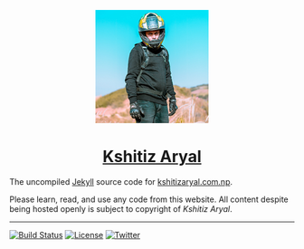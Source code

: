 <p align="center"><img width="200px" height="200px" alt="Kshitiz Aryal" src="assets/img/avatar.png"></p>
<h1 align="center"><a href="https://kshitizaryal.com.np/">Kshitiz Aryal</a></h1>

The uncompiled [Jekyll](https://jekyllrb.com) source code for [kshitizaryal.com.np](https://kshitizaryal.com.np/).

Please learn, read, and use any code from this website. All content despite being hosted openly is subject to copyright of *Kshitiz Aryal*.

---

[![Build Status](https://travis-ci.org/KshitizAryal/kshitizaryal.github.io.svg?branch=master)](https://travis-ci.org/KshitizAryal/kshitizaryal.github.io) [![License](https://img.shields.io/badge/License-MIT-green.svg)](LICENSE) [![Twitter](https://img.shields.io/badge/Twitter-@KshitizAryal-green.svg)](https://twitter.com/KshitizAryal)
